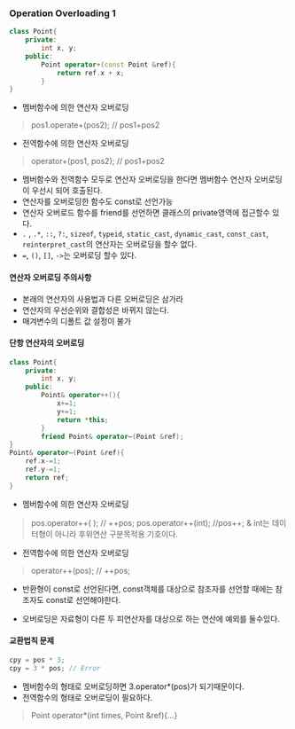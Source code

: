 ### Operation Overloading 1
```cpp
class Point{
	private:
		int x, y;
	public:
		Point operator+(const Point &ref){
			return ref.x + x;
		}
}
```
- 멤버함수에 의한 연산자 오버로딩
> pos1.operate+(pos2); // pos1+pos2

- 전역함수에 의한 연산자 오버로딩
> operator+(pos1, pos2); // pos1+pos2

- 멤버함수와 전역함수 모두로 연산자 오버로딩을 한다면 멤버함수 연산자 오버로딩이 우선시 되어 호출된다.
- 연산자를 오버로딩한 함수도 const로 선언가능
- 연산자 오버로드 함수를 friend를 선언하면 클래스의 private영역에 접근할수 있다.
- `.` , `.*`, `::`, `?:`, `sizeof`, `typeid`, `static_cast`, `dynamic_cast`, `const_cast`, `reinterpret_cast`의 연산자는 오버로딩을 할수 없다.
- `=`, `()`, `[]`, `->`는 오버로딩 할수 있다.

#### 연산자 오버로딩 주의사항
- 본래의 연산자의 사용법과 다른 오버로딩은 삼가라
- 연산자의 우선순위와 결합성은 바뀌지 않는다.
- 매겨변수의 디폴트 값 설정이 불가

#### 단항 연산자의 오버로딩
```cpp
class Point{
	private:
		int x, y;
	public:
		Point& operator++(){
			x+=1;
			y+=1;
			return *this;
		}
		friend Point& operator—(Point &ref);
}
Point& operator—(Point &ref){
	ref.x-=1;
	ref.y-=1;
	return ref;
}
```
- 멤버함수에 의한 연산자 오버로딩
> pos.operator++( ); // ++pos;
> pos.operator++(int); //pos++; & int는 데이터형이 아니라 후위연산 구분목적용 기호이다.

- 전역함수에 의한 연산자 오버로딩
> operator++(pos); // ++pos;

- 반환형이 const로 선언된다면, const객체를 대상으로 참조자를 선언할 때에는 참조자도 const로 선언해야한다.

- 오버로딩은 자료형이 다른 두 피연산자를 대상으로 하는 연산에 예외를 둘수있다.

#### 교환법칙 문제
```cpp
cpy = pos * 3;
cpy = 3 * pos; // Error
```
- 멤버함수의 형태로 오버로딩하면 3.operator*(pos)가 되기때문이다.
- 전역함수의 형태로 오버로딩이 필요하다.
> Point operator*(int times, Point &ref){…}
